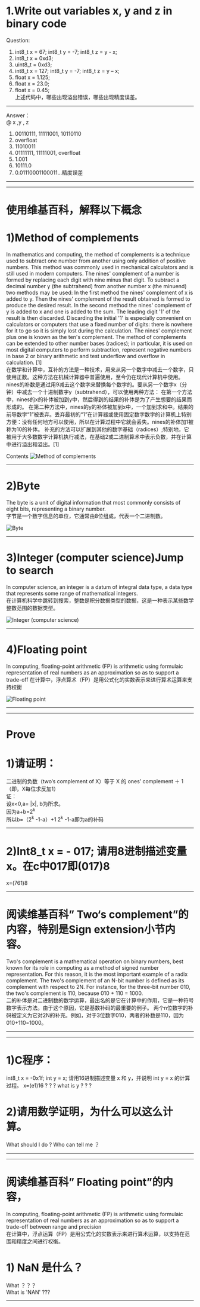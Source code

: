 # 1.Write out variables  x, y and z in binary code 
Question:
1) int8_t x = 67;  int8_t y = -7;   int8_t z = y - x; 
2) int8_t x = 0xd3; 
3) uint8_t = 0xd3; 
4) int8_t x = 127;  int8_t y = -7;   int8_t z = y – x;
5) float x = 1.125; 
6) float x = 23.0; 
7) float x = 0.45;  
上述代码中，哪些出现溢出错误，哪些出现精度误差。  
***  
Answer：  
@ x  ,y  , z    
1.  00110111,  11111001,  10110110  
2.  overfloat   
3.  11010011  
4.  01111111,  11111001,  overfloat  
5.  1.001  
6.  10111.0  
7.  0.01110001100011...精度误差
***
***
# 使用维基百科，解释以下概念  
# 1)Method of complements
 

In mathematics and computing, the method of complements is a technique used to subtract one number from another using only addition of positive numbers. This method was commonly used in mechanical calculators and is still used in modern computers. 
The nines' complement of a number is formed by replacing each digit with nine minus that digit. To subtract a decimal number y (the subtrahend) from another number x (the minuend) two methods may be used: 
In the first method the nines' complement of x is added to y. Then the nines' complement of the result obtained is formed to produce the desired result. 
In the second method the nines' complement of y is added to x and one is added to the sum. The leading digit '1' of the result is then discarded. Discarding the initial '1' is especially convenient on calculators or computers that use a fixed number of digits: there is nowhere for it to go so it is simply lost during the calculation. The nines' complement plus one is known as the ten's complement. 
The method of complements can be extended to other number bases (radices); in particular, it is used on most digital computers to perform subtraction, represent negative numbers in base 2 or binary arithmetic and test underflow and overflow in calculation. [1]   
在数学和计算中，互补的方法是一种技术，用来从另一个数字中减去一个数字，只使用正数。这种方法在机械计算器中普遍使用，至今仍在现代计算机中使用。
nines的补数是通过用9减去这个数字来替换每个数字的。要从另一个数字x（分钟）中减去一个十进制数字y（subtrahend），可以使用两种方法：
在第一个方法中，nines的x的补体被加到y中，然后得到的结果的补体是为了产生想要的结果而形成的。
在第二种方法中，nines的y的补体被加到x中，一个加到求和中。结果的前导数字“1”被丢弃。丢弃最初的“1”在计算器或使用固定数字数字的计算机上特别方便：没有任何地方可以使用，所以在计算过程中它就会丢失。nines的补体加1被称为10的补体。
补充的方法可以扩展到其他的数字基础（radices）;特别地，它被用于大多数数字计算机执行减法，在基础2或二进制算术中表示负数，并在计算中进行溢出和溢出。[1]


Contents
![Method of complements](images/41wgnFMZFLL._SL500_AA300_.jpg)  
 ***

 # 2)Byte  
 The byte is a unit of digital information that most commonly consists of eight bits, representing a binary number.   
 字节是一个数字信息的单位，它通常由8位组成，代表一个二进制数。

![Byte ](images/c45e43012a292a057ab02d51e3006e5ed5ce23ef.jpg)  
 ***
   
 # 3)Integer (computer science)Jump to search
In computer science, an integer is a datum of integral data type, a data type that represents some range of mathematical integers.   
在计算机科学中跳转到搜索，整数是积分数据类型的数据，这是一种表示某些数学整数范围的数据类型。


![Integer (computer science)](images/c2_20170327171655_19665.jpg)

 ***
  
#  4)Floating point  
 In computing, floating-point arithmetic (FP) is arithmetic using formulaic representation of real numbers as an approximation so as to support a trade-off
 在计算中，浮点算术（FP）是用公式化的实数表示来进行算术运算来支持权衡


![Floating point](images/200412152132018398.jpg)  
 ***
 ***
 # Prove
 # 1)请证明：  
 二进制的负数（two‘s complement of X）等于 X 的 ones’ complement  ＋ 1（即，X每位求反加1）  
 证：   
   设x<0,a= |x|, b为所求。  
   因为a+b=2<sup>k</sup>  
   所以b=（2<sup>k</sup>  -1-a）+1
   2<sup>k</sup>  -1-a即为a的补码



 ***   
 # 2)Int8_t x = - 017; 请用8进制描述变量 x。在c中017即(017)8  
  x=(761)8
***

# 阅读维基百科” Two‘s complement”的内容，特别是Sign extension小节内容。 
Two's complement is a mathematical operation on binary numbers, best known for its role in computing as a method of signed number representation. For this reason, it is the most important example of a radix complement. 
The two's complement of an N-bit number is defined as its complement with respect to 2N. For instance, for the three-bit number 010, the two's complement is 110, because 010 + 110 = 1000.   
二的补体是对二进制数的数学运算，最出名的是它在计算中的作用，它是一种符号数字表示方法。由于这个原因，它是基数补码的最重要的例子。
两个n位数字的补码被定义为它对2N的补充。例如，对于3位数字010，两者的补数是110，因为010+110=1000。
***
***
# 1)C程序：
int8_t  x = -0x1f;  int y = x;  请用16进制描述变量 x 和 y，并说明 int y = x 的计算过程。
x=(e1)16 ? ?  ? what is y ? ? ?

# 2)请用数学证明，为什么可以这么计算。  
  What should I do  ?  Who can tell me ？
***
***
# 阅读维基百科” Floating point”的内容， 
In computing, floating-point arithmetic (FP) is arithmetic using formulaic representation of real numbers as an approximation so as to support a trade-off between range and precision  
在计算中，浮点运算（FP）是用公式化的实数表示来进行算术运算，以支持在范围和精度之间进行权衡。  
# 1)   NaN 是什么？   
What ？？？  
What is 'NAN' ???

***

